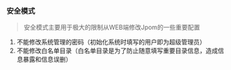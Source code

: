 ### 安全模式

> 安全模式主要用于极大的限制从WEB端修改Jpom的一些重要配置

1. 不能修改系统管理的密码（初始化系统时填写的用户即为超级管理员）
2. 不能修改白名单目录（白名单目录是为了防止随意填写重要目录信息，造成信息暴露和信息误删）